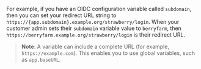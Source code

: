 For example, if you have an OIDC configuration variable called `subdomain`, then you can set your redirect URL string to `https://{app.subdomain}.example.org/strawberry/login`. When your customer admin sets their `subdomain` variable value to `berryfarm`, then `https://berryfarm.example.org/strawberry/login` is their redirect URL.

> **Note**: A variable can include a complete URL (for example, `https://example.com`). This enables you to use global variables, such as `app.baseURL`.

